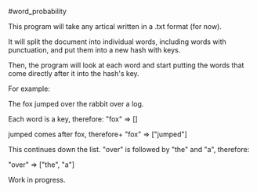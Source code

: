 #word_probability

This program will take any artical written in a .txt format (for now).

It will split the document into individual words, including words with punctuation, and put them into 
a new hash with keys.

Then, the program will look at each word and start putting the words that come directly after it into 
the hash's key.

For example:

The fox jumped over the rabbit over a log.

Each word is a key, therefore: "fox" => []

jumped comes after fox, therefore+ "fox" => ["jumped"]

This continues down the list. "over" is followed by "the" and "a", therefore:

"over" => ["the", "a"]


Work in progress.
